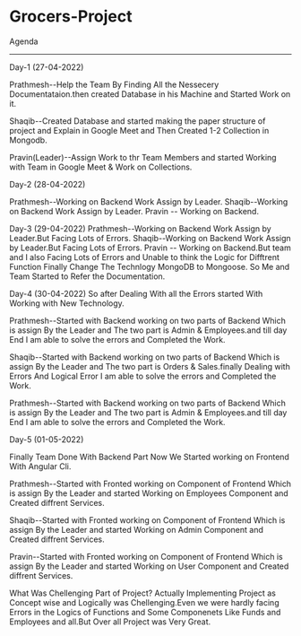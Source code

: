 # Grocers-Project


Agenda
_________________

Day-1 (27-04-2022)

Prathmesh--Help the Team By Finding All the Nessecery Documentataion.then created
Database in his Machine and Started Work on it.

Shaqib--Created Database and started making the paper structure of project and Explain 
in Google Meet and Then Created 1-2 Collection in Mongodb.

Pravin(Leader)--Assign Work to thr Team Members and started Working with Team in Google Meet & Work on 
Collections.

Day-2 (28-04-2022)

Prathmesh--Working on Backend Work Assign by Leader.
Shaqib--Working on Backend Work Assign by Leader.
Pravin -- Working on Backend.


Day-3 (29-04-2022)
Prathmesh--Working on Backend Work Assign by Leader.But Facing Lots of Errors.
Shaqib--Working on Backend Work Assign by Leader.But Facing Lots of Errors.
Pravin -- Working on Backend.But team and I also Facing Lots of Errors
and Unable to think the Logic for Difftrent Function Finally Change The 
Technlogy MongoDB to Mongoose.
So Me and Team Started to Refer the Documentation.


Day-4 (30-04-2022)
So after Dealing With all the Errors started With Working with New Technology.

Prathmesh--Started with Backend working on two parts of Backend Which is assign By the
Leader and The two part is Admin & Employees.and till day End I am able to solve the 
errors and Completed the Work.

Shaqib--Started with Backend working on two parts of Backend Which is assign By the
Leader and The two part is Orders & Sales.finally Dealing with Errors And Logical Error
I am able to solve the errors and Completed the Work.

Prathmesh--Started with Backend working on two parts of Backend Which is assign By the
Leader and The two part is Admin & Employees.and till day End I am able to solve the 
errors and Completed the Work.

Day-5 (01-05-2022)
 
Finally Team Done With Backend Part Now We Started working on Frontend With Angular Cli.

Prathmesh--Started with Fronted working on Component of Frontend Which is assign By the
Leader and started Working on Employees Component and Created diffrent Services.

Shaqib--Started with Fronted working on Component of Frontend Which is assign By the
Leader and started Working on Admin Component and Created diffrent Services.

Pravin--Started with Fronted working on Component of Frontend Which is assign By the
Leader and started Working on User Component and Created diffrent Services.


What Was Chellenging Part of Project?
Actually Implementing Project as Concept wise and Logically was Chellenging.Even we were hardly facing
Errors in the Logics of Functions and Some Componenets Like Funds and Employees and all.But Over all
Project was Very Great.





  
